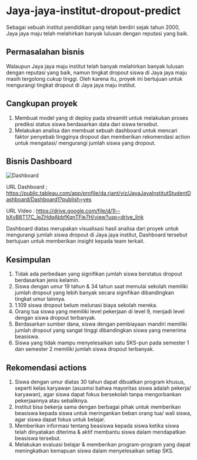# Jaya-jaya-institut-dropout-predict
Sebagai sebuah institut pendidikan yang telah berdiri sejak tahun 2000, Jaya jaya maju telah melahirkan banyak lulusan dengan reputasi yang baik.

## Permasalahan bisnis
Walaupun Jaya jaya maju institut telah banyak melahirkan banyak lulusan dengan reputasi yang baik, namun tingkat dropout siswa di Jaya jaya maju masih tergolong cukup tinggi.
Oleh karena itu, proyek ini bertujuan untuk mengurangi tingkat dropout di Jaya jaya maju institut.

## Cangkupan proyek
1. Membuat model yang di deploy pada streamlit untuk melakukan proses prediksi status siswa berdasarkan data dari siswa tersebut.
2. Melakukan analisa dan membuat sebuah dashboard untuk mencari faktor penyebab tingginya dropout dan memberikan rekomendasi action untuk mengatasi/ mengurangi jumlah siswa yang dropout.

## Bisnis Dashboard
![Dashboard](https://github.com/dariant08/Jaya-jaya-institut-dropout-predict/assets/150717472/42ccec20-c8a7-4d85-8b57-484625e897a5)


URL Dashboard ; https://public.tableau.com/app/profile/da.riant/viz/JayaJayaInstitutStudentDashboard/Dashboard1?publish=yes

URL Video : https://drive.google.com/file/d/1l--bXvB8T17C_IeZHdqAbbfKqnTFle7H/view?usp=drive_link

Dashboard diatas merupakan visualisasi hasil analisa dari proyek untuk mengurangi jumlah siswa dropout di Jaya jaya institut, Dashboard tersebut bertujuan untuk memberikan insight kepada team terkait.

## Kesimpulan
1. Tidak ada perbedaan yang signifikan jumlah siswa berstatus dropout berdasarkan jenis kelamin.
2. Siswa dengan umur 19 tahun & 34 tahun saat memulai sekolah memiliki jumlah dropout yang lebih banyak secara signifikan dibandingkan tingkat umur lainnya.
3. 1.109 siswa dropout belum melunasi biaya sekolah mereka.
4. Orang tua siswa yang memiliki level pekerjaan di level 9, menjadi level dengan siswa dropout terbanyak.
5. Berdasarkan sumber dana, siswa dengan pembiayaan mandiri memiliki jumlah dropout yang sangat tinggi dibandingkan siswa yang menerima beasiswa.
6. Siswa yang tidak mampu menyelesaikan satu SKS-pun pada semester 1 dan semester 2 memiliki jumlah siswa dropout terbanyak.

## Rekomendasi actions
1. Siswa dengan umur diatas 30 tahun dapat dibuatkan program khusus, seperti kelas karyawan (asusmsi bahwa mayoritas siswa adalah pekerja/ karyawan), agar siswa dapat fokus bersekolah tanpa mengorbankan pekerjaannya atau sebaliknya.
2. Institut bisa bekerja sama dengan berbagai pihak untuk memberikan beasiswa kepada siswa untuk meringankan beban orang tua/ wali siswa, agar siswa dapat fokus untuk belajar.
3. Memberikan informasi tentang beasiswa kepada siswa ketika siswa telah dinyatakan diterima & aktif membantu siswa dalam mendapatkan beasiswa tersebut.
4. Melakukan evaluasi belajar & memberikan program-program yang dapat meningkatkan kemapuan siswa dalam menyelesaikan setiap SKS.
   

